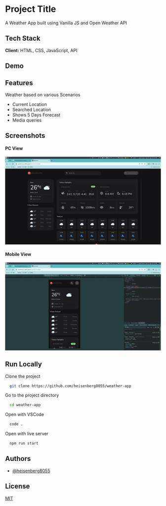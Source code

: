 
# Project Title

A Weather App built using Vanilla JS and Open Weather API

## Tech Stack

**Client:** HTML, CSS, JavaScript, API

## Demo



## Features

Weather based on various Scenarios
- Current Location
- Searched Location
- Shows 5 Days Forecast
- Media queries

## Screenshots

#### PC View
![App Screenshot](./assets/images/pc-view.png)

#### Mobile View
![App Screenshot](./assets/images/mobile-view.png)

## Run Locally

Clone the project

```bash
  git clone https://github.com/heisenberg8055/weather-app
```

Go to the project directory

```bash
  cd weather-app
```

Open with VSCode

```bash
  code .
```

Open with live server

```bash
  npm run start
```


## Authors

- [@heisenberg8055](https://www.github.com/heisenberg)

## License

[MIT](https://choosealicense.com/licenses/mit/)